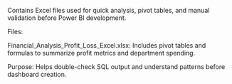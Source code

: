 Contains Excel files used for quick analysis, pivot tables, and manual validation before Power BI development.

Files:

Financial_Analysis_Profit_Loss_Excel.xlsx: Includes pivot tables and formulas to summarize profit metrics and department spending.

Purpose:
Helps double-check SQL output and understand patterns before dashboard creation.
